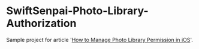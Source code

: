 # SwiftSenpai-Photo-Library-Authorization
Sample project for article '[How to Manage Photo Library Permission in iOS](https://swiftsenpai.com/development/photo-library-permission/)'.

